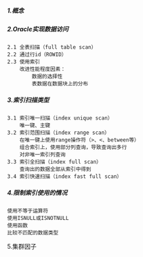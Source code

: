 ##### 1.概念

##### 2.Oracle实现数据访问

```
2.1 全表扫描（full table scan）
2.2 通过行id（ROWID）
2.3 使用索引
	改进性能程度因素：
		数据的选择性
		表数据在数据块上的分布
```

##### 3.索引扫描类型

```
3.1 索引唯一扫描（index unique scan）
	唯一键、主键
3.2 索引范围扫描（index range scan）
	在唯一键上使用range操作符（>、<、between等）
	组合索引上，使用部分列查询，导致查询出多行
	对非唯一索引列查询
3.3 索引全扫描（index full scan）
	查询出的数据全部从索引中得到
3.4 索引快速扫描（index fast full scan）
```

##### 4.限制索引使用的情况 

```
使用不等于运算符
使用ISNULL或ISNOTNULL
使用函数
比较不匹配的数据类型
```

5.集群因子

```

```

##### 